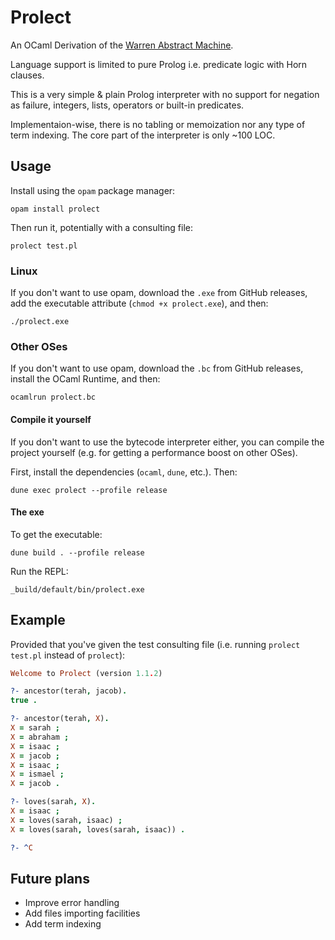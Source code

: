 # Prolect

An OCaml Derivation of the [Warren Abstract Machine](https://en.wikipedia.org/wiki/Warren_Abstract_Machine).

Language support is limited to pure Prolog i.e. predicate logic with Horn clauses.

This is a very simple & plain Prolog interpreter with no support for negation as failure,
integers, lists, operators or built-in predicates.

Implementaion-wise, there is no tabling or memoization nor any type of term indexing.
The core part of the interpreter is only ~100 LOC.

## Usage

Install using the `opam` package manager:

```shell
opam install prolect
```

Then run it, potentially with a consulting file:

```shell
prolect test.pl
```

### Linux

If you don't want to use opam, download the `.exe` from GitHub releases,
add the executable attribute (`chmod +x prolect.exe`), and then:

```shell
./prolect.exe
```

### Other OSes

If you don't want to use opam, download the `.bc` from GitHub releases,
install the OCaml Runtime, and then:

```shell
ocamlrun prolect.bc
```

#### Compile it yourself

If you don't want to use the bytecode interpreter either, you can compile the project yourself
(e.g. for getting a performance boost on other OSes).

First, install the dependencies (`ocaml`, `dune`, etc.). Then:

```shell
dune exec prolect --profile release
```

#### The exe

To get the executable:

```shell
dune build . --profile release
```

Run the REPL:

```shell
_build/default/bin/prolect.exe
```

## Example

Provided that you've given the test consulting file
(i.e. running `prolect test.pl` instead of `prolect`):

```prolog
Welcome to Prolect (version 1.1.2)

?- ancestor(terah, jacob).
true .

?- ancestor(terah, X).
X = sarah ;
X = abraham ;
X = isaac ;
X = jacob ;
X = isaac ;
X = ismael ;
X = jacob .

?- loves(sarah, X).
X = isaac ;
X = loves(sarah, isaac) ;
X = loves(sarah, loves(sarah, isaac)) .

?- ^C
```

## Future plans

* Improve error handling
* Add files importing facilities
* Add term indexing
